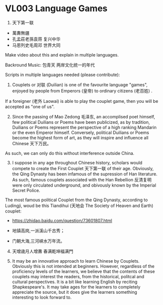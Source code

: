 # VL003 Language Games

1. 天下第一联

- 萬夀無疆
- 孔孟莊老孫袁蒋 复兴中华
- 马恩列史毛周邓 世界大同

Make video about this and explain in multiple languages.

Backround Music: 包青天 两岸文化统一的年代

Scripts in multiple languages needed (please contribute):

1. Couplets or 对联 (Duilian) is one of the favourite language "games", enjoyed by people from Emperors (皇帝) to ordinary citizens (老百姓) .

If a foreigner (老外 Laowai) is able to play the couplet game, then you will be accepted as "one of us".


2. Since the passing of Mao Zedong 毛泽东, an accomplised poet himself, few political Duilians or Poems have been publicized, as by tradition, Duilians or Poems represent the perspective of a high ranking Mandarin or the even Emperor himself. Conversely, political Duilians or Poems become the highest form of art, as they will inspire and influence all Chinese 天下万民。

As such, we can only do this without interference outside China.


3. I suppose in any age throughout Chinese history, scholars would compete to create the First Couplet 天下第一联 of their age. Obviously, the Qing Dynasty has been infamous of the supression of Han literature. As such, famous couplets associated with the Han Rebellion 反清复明 were only circulated underground, and obivously known by the Imperial Secret Police.

The most famous political Couplet from the Qing Dynasty, according to Ludingji, woud be this Tiandihui (天地会 The Society of Heaven and Earth) couplet:

- https://zhidao.baidu.com/question/73601807.html

- 地镇高岗,一派溪山千古秀；
- 门朝大海,三河峡水万年流。

4. 天增歳月人增夀 春满乾坤福满門

5. It may be an innovative approach to learn Chinese by Couplets. Obviously this is not intended at beginners. However, regardless of the proficiency levels of the learners, we believe that the contents of these couplets may interest the readers, from the historical, politcal and cultural perspectives. It is a bit like learning English by reciting Shapkespeare's. It may take ages for the learners to completely appreciate the source, but it does give the learners something interesting to look forward to.


